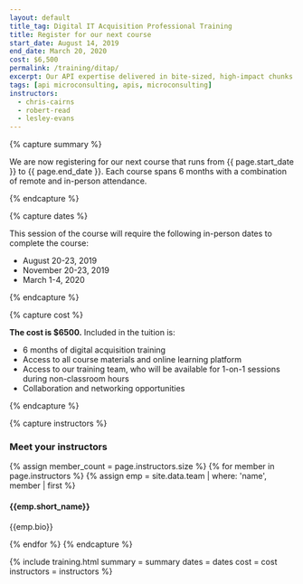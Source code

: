 ```yaml
---
layout: default
title_tag: Digital IT Acquisition Professional Training
title: Register for our next course
start_date: August 14, 2019
end_date: March 20, 2020
cost: $6,500
permalink: /training/ditap/
excerpt: Our API expertise delivered in bite-sized, high-impact chunks.
tags: [api microconsulting, apis, microconsulting]
instructors:
  - chris-cairns
  - robert-read
  - lesley-evans
---
```


{% capture summary %}
  <p>
    We are now registering for our next course that runs from {{ page.start_date }} to {{ page.end_date }}. Each course spans 6 months with a combination of remote and in-person attendance. 
  </p>
{% endcapture %}

{% capture dates %}
  <p>
    This session of the course will require the following in-person dates to complete the course:
  </p>
  <ul>
    <li>August 20-23, 2019</li>
    <li>November 20-23, 2019</li>
    <li>March 1-4, 2020</li>
  </ul>
{% endcapture %}

{% capture cost %}
  <p>
    <strong>The cost is $6500.</strong> Included in the tuition is:
  </p>
  <ul>
    <li>6 months of digital acquisition training</li>
    <li>Access to all course materials and online learning platform</li>
    <li>Access to our training team, who will be available for 1-on-1 sessions during non-classroom hours</li>
    <li>Collaboration and networking opportunities</li>
  </ul>
{% endcapture %}

{% capture instructors %}
  <h3>Meet your instructors</h3>
  {% assign member_count = page.instructors.size %}
  {% for member in page.instructors %}
    {% assign emp = site.data.team | where: 'name', member | first %}
    <div class="row mt-4">
      <div class="col-sm-4">
        <div role="img" class="employee-img" style="background-image: url({{emp.image}});" title="Photo of {{emp.short_name}}"></div>
      </div>
      <div class="col-sm-8">
        <div class="p-sm-3">
          <h4 class="mb-3">{{emp.short_name}}</h4>
          <p>{{emp.bio}}</p>
        </div>
      </div>
    </div>
  {% endfor %}
{% endcapture %}

{% include training.html
  summary = summary
  dates = dates
  cost = cost
  instructors = instructors
%}